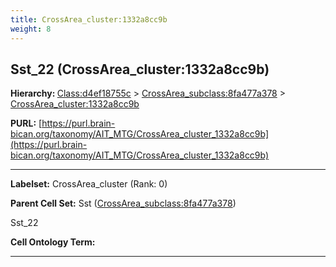 ```yaml
---
title: CrossArea_cluster:1332a8cc9b
weight: 8
---
```

## Sst_22 (CrossArea_cluster:1332a8cc9b)
<b>Hierarchy: </b>
[Class:d4ef18755c](../Class_d4ef18755c) >
[CrossArea_subclass:8fa477a378](../CrossArea_subclass_8fa477a378) >
[CrossArea_cluster:1332a8cc9b](../CrossArea_cluster_1332a8cc9b)

**PURL:** [https://purl.brain-bican.org/taxonomy/AIT_MTG/CrossArea_cluster_1332a8cc9b](https://purl.brain-bican.org/taxonomy/AIT_MTG/CrossArea_cluster_1332a8cc9b)

---


**Labelset:** CrossArea_cluster (Rank: 0)

**Parent Cell Set:** Sst ([CrossArea_subclass:8fa477a378](../CrossArea_subclass_8fa477a378))

Sst_22


**Cell Ontology Term:** 

[MARKER GENES.]: #


---

[TRANSFERRED ANNOTATIONS.]: #


[AUTHOR ANNOTATION FIELDS.]: #

